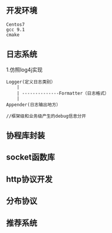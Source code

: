 <!--
 * @Descripttion: 
 * @version: 
 * @@Company: DCIT-SH
 * @Author: KarlHarris
 * @Date: 2023-01-22 16:31:47
 * @LastEditors: KarlHarris
 * @LastEditTime: 2023-01-29 21:43:10
-->
## 开发环境
    Centos7
    gcc 9.1
    cmake
## 日志系统

1.仿照log4j实现

    Logger(定义日志类别）
        |
        | --------------Formatter（日志格式）
        |
    Appender(日志输出地方）
    
    //框架级和业务级产生的debug信息分开
    

## 协程库封装

## socket函数库

## http协议开发

## 分布协议

## 推荐系统


